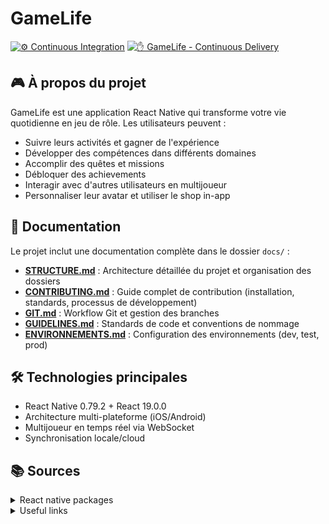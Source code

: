 # GameLife

[![⚙️ Continuous Integration](https://github.com/OxyFoo/GameLife/actions/workflows/ci.yml/badge.svg)](https://github.com/OxyFoo/GameLife/actions/workflows/ci.yml)
[![✋ GameLife - Continuous Delivery](https://github.com/OxyFoo/GameLife/actions/workflows/workflow-delivery.yml/badge.svg)](https://github.com/OxyFoo/GameLife/actions/workflows/workflow-delivery.yml)

## 🎮 À propos du projet

GameLife est une application React Native qui transforme votre vie quotidienne en jeu de rôle. Les utilisateurs peuvent :
- Suivre leurs activités et gagner de l'expérience
- Développer des compétences dans différents domaines
- Accomplir des quêtes et missions
- Débloquer des achievements
- Interagir avec d'autres utilisateurs en multijoueur
- Personnaliser leur avatar et utiliser le shop in-app

## 📖 Documentation

Le projet inclut une documentation complète dans le dossier `docs/` :

- **[STRUCTURE.md](docs/STRUCTURE.md)** : Architecture détaillée du projet et organisation des dossiers
- **[CONTRIBUTING.md](docs/CONTRIBUTING.md)** : Guide complet de contribution (installation, standards, processus de développement)
- **[GIT.md](docs/GIT.md)** : Workflow Git et gestion des branches
- **[GUIDELINES.md](docs/GUIDELINES.md)** : Standards de code et conventions de nommage
- **[ENVIRONNEMENTS.md](docs/ENVIRONNEMENTS.md)** : Configuration des environnements (dev, test, prod)

## 🛠️ Technologies principales
- React Native 0.79.2 + React 19.0.0
- Architecture multi-plateforme (iOS/Android)
- Multijoueur en temps réel via WebSocket
- Synchronisation locale/cloud

## 📚 Sources

<details>
<summary>React native packages</summary>

### 🔐 Authentification
* [React Native Google Sign-In](https://github.com/react-native-google-signin/google-signin)

### 🔒 Sécurité & Intégrité
* [React Native Google Play Integrity](https://www.npmjs.com/package/react-native-google-play-integrity)
* [React Native iOS AppAttest](https://www.npmjs.com/package/react-native-ios-appattest)
* [React Native Keychain](https://npmjs.com/package/react-native-keychain)
* [Obfuscator io metro plugin](https://www.npmjs.com/package/obfuscator-io-metro-plugin)
* [React Native Pinned WebSocket](https://github.com/Gerem66/react-native-pinned-ws) 📦

### 💰 Monétisation & achats in-app
* [React Native IAP](https://github.com/dooboolab-community/react-native-iap)
* [React Native Google Mobile Ads](https://github.com/invertase/react-native-google-mobile-ads)

### 🎨 UI & graphisme
* [React Native Svg](https://github.com/react-native-svg/react-native-svg)
* [React Native Reanimated](https://npmjs.com/package/react-native-reanimated)
* [React Native Linear Gradient](https://github.com/react-native-linear-gradient/react-native-linear-gradient)
* [React Native Shadow 2](https://www.npmjs.com/package/react-native-shadow-2)
* [React Native Community Blur](https://www.npmjs.com/package/@react-native-community/blur)
* [React Native Masked View](https://www.npmjs.com/package/@react-native-masked-view/masked-view)
* [React Native Modal Datetime Picker](https://github.com/mmazzarolo/react-native-modal-datetime-picker) depends on [React Native Datetimepicker](https://github.com/react-native-community/react-native-datetimepicker)
* [React Native Gifted Charts](https://www.npmjs.com/package/react-native-gifted-charts)

### 💾 Stockage & état
* [React Native Config](https://www.npmjs.com/package/react-native-config)
* [React Native Device Info](https://github.com/react-native-device-info/react-native-device-info)
* [React Native Async Storage](https://github.com/react-native-async-storage/async-storage)

### ⚙️ Fonctionnalités natives
* [React Native Notifee](https://www.npmjs.com/package/@notifee/react-native)
* [React Native Permissions](https://www.npmjs.com/package/react-native-permissions)
* [React Native App Control](https://github.com/Gerem66/react-native-app-control) 📦

### 📦 Our packages
* [OxyFoo GameLife Types](https://github.com/OxyFoo/GameLife-Types)
* [React Native Pinned WebSocket](https://github.com/Gerem66/react-native-pinned-ws)
* [React Native App Control](https://github.com/Gerem66/react-native-app-control)

</details>

<details>
<summary>Useful links</summary>

* [AppIcon.co](https://appicon.co/)
* [PHP Sandbox](https://sandbox.onlinephpfunctions.com/)
* [JS benchmarks](https://jsben.ch/WqlIl)
* [Svg to RNSvg](https://react-svgr.com/playground/?native=true&svgo=false)
* [Installer des fonts custom](https://www.bigbinary.com/learn-react-native/adding-custom-fonts)
* [Préparer l'environnement iOS (Github Actions)](https://docs.github.com/en/actions/deployment/deploying-xcode-applications/installing-an-apple-certificate-on-macos-runners-for-xcode-development)

</details>
